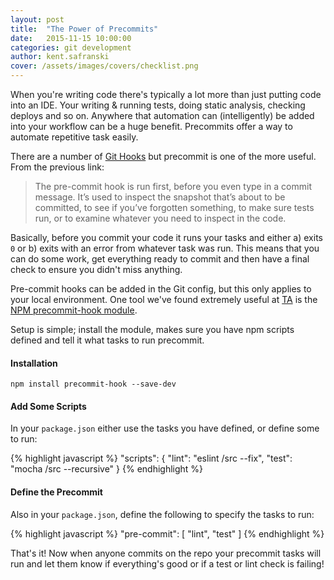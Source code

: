 ```yaml
---
layout: post
title:  "The Power of Precommits"
date:   2015-11-15 10:00:00
categories: git development
author: kent.safranski
cover: /assets/images/covers/checklist.png
---
```


When you're writing code there's typically a lot more than just putting code into an IDE. Your writing & running tests, doing static analysis, checking deploys and so on. Anywhere that automation can (intelligently) be added into your workflow can be a huge benefit. Precommits offer a way to automate repetitive task easily.

There are a number of [Git Hooks](https://git-scm.com/book/en/v2/Customizing-Git-Git-Hooks) but precommit is one of the more useful. From the previous link:

> The pre-commit hook is run first, before you even type in a commit message. It’s used to inspect the snapshot that’s about to be committed, to see if you’ve forgotten something, to make sure tests run, or to examine whatever you need to inspect in the code.

Basically, before you commit your code it runs your tasks and either a) exits `0` or b) exits with an error from whatever task was run. This means that you can do some work, get everything ready to commit and then have a final check to ensure you didn't miss anything.

Pre-commit hooks can be added in the Git config, but this only applies to your local environment. One tool we've found extremely useful at [TA](http://www.technologyadvice.com) is the [NPM precommit-hook module](https://www.npmjs.com/package/precommit-hook).

Setup is simple; install the module, makes sure you have npm scripts defined and tell it what tasks to run precommit.

#### Installation

```
npm install precommit-hook --save-dev
```

#### Add Some Scripts

In your `package.json` either use the tasks you have defined, or define some to run:

{% highlight javascript %}
"scripts": {
  "lint": "eslint /src --fix",
  "test": "mocha /src --recursive"
}
{% endhighlight %}

#### Define the Precommit

Also in your `package.json`, define the following to specify the tasks to run:

{% highlight javascript %}
"pre-commit": [ "lint", "test" ]
{% endhighlight %}

That's it! Now when anyone commits on the repo your precommit tasks will run and let them know if everything's good or if a test or lint check is failing!
